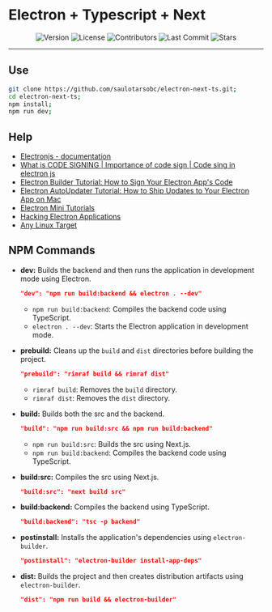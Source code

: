 # Electron + Typescript + Next

<div align="center">
   <!-- <img alt="Build Status" src="https://img.shields.io/travis/saulotarsobc/scripts.svg"> -->
   <!-- <img alt="Test Coverage" src="https://img.shields.io/codecov/c/github/saulotarsobc/scripts.svg"> -->
   <img alt="Version" src="https://img.shields.io/github/v/release/saulotarsobc/electronjs-with-nextjs.svg">
   <!-- <img alt="Downloads" src="https://img.shields.io/npm/dt/package-name.svg"> -->
   <img alt="License" src="https://img.shields.io/badge/License-MIT-yellow.svg">
   <img alt="Contributors" src="https://img.shields.io/github/contributors/saulotarsobc/electronjs-with-nextjs.svg">
   <img alt="Last Commit" src="https://img.shields.io/github/last-commit/saulotarsobc/electronjs-with-nextjs.svg">
   <img alt="Stars" src="https://img.shields.io/github/stars/saulotarsobc/electronjs-with-nextjs.svg">
</div>

---

## Use

```sh
git clone https://github.com/saulotarsobc/electron-next-ts.git;
cd electron-next-ts;
npm install;
npm run dev;
```

## Help

- [Electronjs - documentation](https://www.electronjs.org/pt/docs/latest/)
- [What is CODE SIGNING | Importance of code sign | Code sing in electron js](https://youtu.be/a27EtDuUGYg)
- [Electron Builder Tutorial: How to Sign Your Electron App's Code](https://youtu.be/WnipZaYslRc)
- [Electron AutoUpdater Tutorial: How to Ship Updates to Your Electron App on Mac](https://youtu.be/CtuV6hho2U0)
- [Electron Mini Tutorials](https://youtube.com/playlist?list=PL_2VhOvlMk4XLzvGgqbmjF9PkVgUGMDcJ&si=7r5qeWiby_1d6vCr)
- [Hacking Electron Applications](https://youtu.be/jkJWA_CWrQs)
- [Any Linux Target](https://www.electron.build/configuration/linux)

## NPM Commands

- **dev:** Builds the backend and then runs the application in development mode using Electron.

  ```json
  "dev": "npm run build:backend && electron . --dev"
  ```

  - `npm run build:backend`: Compiles the backend code using TypeScript.
  - `electron . --dev`: Starts the Electron application in development mode.

- **prebuild:** Cleans up the `build` and `dist` directories before building the project.

  ```json
  "prebuild": "rimraf build && rimraf dist"
  ```

  - `rimraf build`: Removes the `build` directory.
  - `rimraf dist`: Removes the `dist` directory.

- **build:** Builds both the src and the backend.

  ```json
  "build": "npm run build:src && npm run build:backend"
  ```

  - `npm run build:src`: Builds the src using Next.js.
  - `npm run build:backend`: Compiles the backend code using TypeScript.

- **build:src:** Compiles the src using Next.js.

  ```json
  "build:src": "next build src"
  ```

- **build:backend:** Compiles the backend using TypeScript.

  ```json
  "build:backend": "tsc -p backend"
  ```

- **postinstall:** Installs the application's dependencies using `electron-builder`.

  ```json
  "postinstall": "electron-builder install-app-deps"
  ```

- **dist:** Builds the project and then creates distribution artifacts using `electron-builder`.
  ```json
  "dist": "npm run build && electron-builder"
  ```
